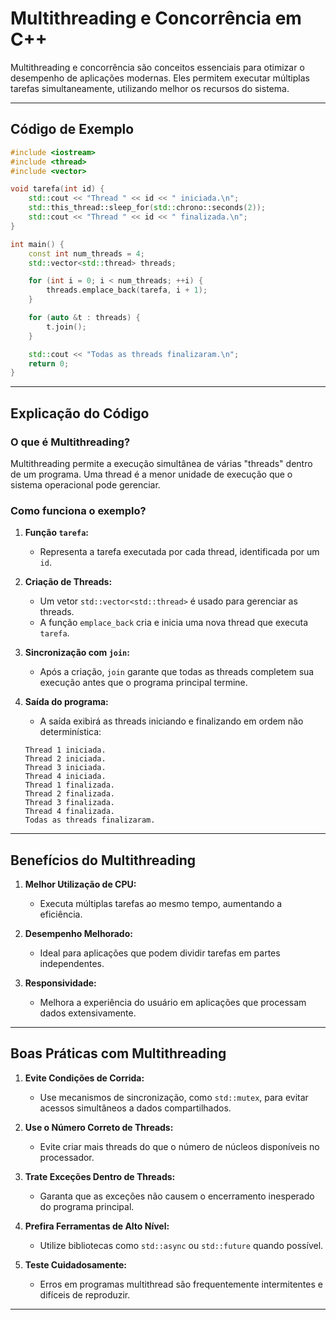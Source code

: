# Multithreading e Concorrência em C++

Multithreading e concorrência são conceitos essenciais para otimizar o desempenho de aplicações modernas. Eles permitem executar múltiplas tarefas simultaneamente, utilizando melhor os recursos do sistema.

---

## Código de Exemplo

```cpp
#include <iostream>
#include <thread>
#include <vector>

void tarefa(int id) {
    std::cout << "Thread " << id << " iniciada.\n";
    std::this_thread::sleep_for(std::chrono::seconds(2));
    std::cout << "Thread " << id << " finalizada.\n";
}

int main() {
    const int num_threads = 4;
    std::vector<std::thread> threads;

    for (int i = 0; i < num_threads; ++i) {
        threads.emplace_back(tarefa, i + 1);
    }

    for (auto &t : threads) {
        t.join();
    }

    std::cout << "Todas as threads finalizaram.\n";
    return 0;
}
```

---

## Explicação do Código

### **O que é Multithreading?**
Multithreading permite a execução simultânea de várias "threads" dentro de um programa. Uma thread é a menor unidade de execução que o sistema operacional pode gerenciar.

### **Como funciona o exemplo?**
1. **Função `tarefa`:**
   - Representa a tarefa executada por cada thread, identificada por um `id`.

2. **Criação de Threads:**
   - Um vetor `std::vector<std::thread>` é usado para gerenciar as threads.
   - A função `emplace_back` cria e inicia uma nova thread que executa `tarefa`.

3. **Sincronização com `join`:**
   - Após a criação, `join` garante que todas as threads completem sua execução antes que o programa principal termine.

4. **Saída do programa:**
   - A saída exibirá as threads iniciando e finalizando em ordem não determinística:
   ```plaintext
   Thread 1 iniciada.
   Thread 2 iniciada.
   Thread 3 iniciada.
   Thread 4 iniciada.
   Thread 1 finalizada.
   Thread 2 finalizada.
   Thread 3 finalizada.
   Thread 4 finalizada.
   Todas as threads finalizaram.
   ```

---

## Benefícios do Multithreading

1. **Melhor Utilização de CPU:**
   - Executa múltiplas tarefas ao mesmo tempo, aumentando a eficiência.

2. **Desempenho Melhorado:**
   - Ideal para aplicações que podem dividir tarefas em partes independentes.

3. **Responsividade:**
   - Melhora a experiência do usuário em aplicações que processam dados extensivamente.

---

## Boas Práticas com Multithreading

1. **Evite Condições de Corrida:**
   - Use mecanismos de sincronização, como `std::mutex`, para evitar acessos simultâneos a dados compartilhados.

2. **Use o Número Correto de Threads:**
   - Evite criar mais threads do que o número de núcleos disponíveis no processador.

3. **Trate Exceções Dentro de Threads:**
   - Garanta que as exceções não causem o encerramento inesperado do programa principal.

4. **Prefira Ferramentas de Alto Nível:**
   - Utilize bibliotecas como `std::async` ou `std::future` quando possível.

5. **Teste Cuidadosamente:**
   - Erros em programas multithread são frequentemente intermitentes e difíceis de reproduzir.

---
